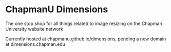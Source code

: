 # ChapmanU Dimensions
The one stop shop for all things related to image resizing on the Chapman University website network

Currently hosted at chapmanu.github.io/dimensions, pending a new domain at dimensions.chapman.edu
